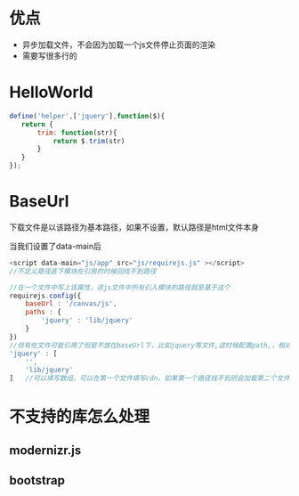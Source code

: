 # 优点

- 异步加载文件，不会因为加载一个js文件停止页面的渲染
- 需要写很多行的

# HelloWorld

 ```javascript
define('helper',['jquery'],function($){
    return {
        trim: function(str){
            return $.trim(str)
        }
    }
});
 ```

# BaseUrl

下载文件是以该路径为基本路径，如果不设置，默认路径是html文件本身

当我们设置了data-main后

```javascript
<script data-main="js/app" src="js/requirejs.js" ></script>
//不定义路径底下模块在引用的时候回找不到路径

//在一个文件中写上该属性，该js文件中所有引入模块的路径就是基于这个
requirejs.config({
	baseUrl : '/canvas/js',
    paths : {
    	'jquery' : 'lib/jquery'   
    }    
})
//但有些文件可能引用了但是不放在baseUrl下，比如jquery等文件,这时候配置path,，相对于
'jquery' : [
    '',
    'lib/jquery' 
]	//可以填写数组，可以在第一个文件填写cdn，如果第一个路径找不到则会加载第二个文件
```

# 不支持的库怎么处理

## modernizr.js



## bootstrap

